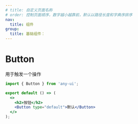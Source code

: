```yaml
---
# title: 自定义页面名称
# order: 控制页面顺序，数字越小越靠前，默认以路径长度和字典序排序
nav:
  title: 组件
group:
  title: 基础组件：
---
```


# Button
用于触发一个操作


```jsx
import { Button } from 'any-ui';

export default () => (
  <>
    <h2>按钮</h2>
    <Button type="default">默认</Button>
  </>
);
```
